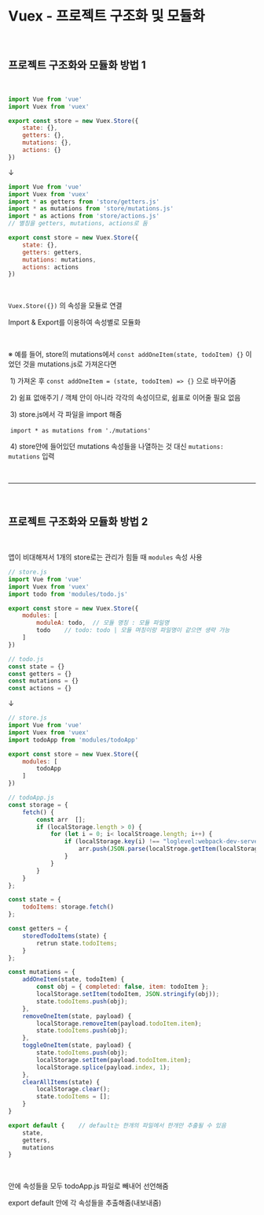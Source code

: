 # Vuex - 프로젝트 구조화 및 모듈화

<br>

## 프로젝트 구조화와 모듈화 방법 1

<br>

```javascript
import Vue from 'vue'
import Vuex from 'vuex'

export const store = new Vuex.Store({
    state: {},
    getters: {},
    mutations: {},
    actions: {}
})
```

↓

```javascript
import Vue from 'vue'
import Vuex from 'vuex'
import * as getters from 'store/getters.js'
import * as mutations from 'store/mutations.js'
import * as actions from 'store/actions.js'
// 별칭을 getters, mutations, actions로 둠

export const store = new Vuex.Store({
    state: {},
    getters: getters,
    mutations: mutations,
    actions: actions
})
```

<br>

`Vuex.Store({})` 의 속성을 모듈로 연결

Import & Export를 이용하여 속성별로 모듈화

<br>

※ 예를 들어, store의 mutations에서 `const addOneItem(state, todoItem) {}` 이었던 것을 mutations.js로 가져온다면

​	1) 가져온 후  `const addOneItem = (state, todoItem) => {}` 으로 바꾸어줌

​	2) 쉼표 없애주기 / 객체 안이 아니라 각각의 속성이므로, 쉼표로 이어줄 필요 없음

​	3) store.js에서 각 파일을 import 해줌

​		`import * as mutations from './mutations'`

​	4) store안에 들어있던 mutations 속성들을 나열하는 것 대신 `mutations: mutations` 입력

<br>

-----

<br>

## 프로젝트 구조화와 모듈화 방법 2

<br>

앱이 비대해져서 1개의 store로는 관리가 힘들 때 `modules` 속성 사용

```javascript
// store.js
import Vue from 'vue'
import Vuex from 'vuex'
import todo from 'modules/todo.js'

export const store = new Vuex.Store({
    modules: [
        moduleA: todo,	// 모듈 명칭 : 모듈 파일명
        todo	// todo: todo | 모듈 며칭이랑 파일명이 같으면 생략 가능
    ]
})

// todo.js
const state = {}
const getters = {}
const mutations = {}
const actions = {}
```

↓

```javascript
// store.js
import Vue from 'vue'
import Vuex from 'vuex'
import todoApp from 'modules/todoApp'

export const store = new Vuex.Store({
    modules: [
        todoApp
    ]
})
```

```javascript
// todoApp.js
const storage = {
    fetch() {
        const arr  [];
        if (localStorage.length > 0) {
            for (let i = 0; i< localStroage.length; i++) {
                if (localStorage.key(i) !== "loglevel:webpack-dev-server") {
                    arr.push(JSON.parse(localStroge.getItem(localStorage.key(i))));
                }
            }
        }
    }
};

const state = {
    todoItems: storage.fetch()
};

const getters = {
    storedTodoItems(state) {
        retrun state.todoItems;
    }
};

const mutations = {
    addOneItem(state, todoItem) {
        const obj = { completed: false, item: todoItem };
        localStorage.setItem(todoItem, JSON.stringify(obj));
        state.todoItems.push(obj);
    },
    removeOneItem(state, payload) {
        localStorage.removeItem(payload.todoItem.item);
        state.todoItems.push(obj);
    },
    toggleOneItem(state, payload) {
        state.todoItems.push(obj);
        localStorage.setItem(payload.todoItem.item);
        localStorage.splice(payload.index, 1);
    },
    clearAllItems(state) {
        localStorage.clear();
        state.todoItems = [];
    }
}

export default {	// default는 한개의 파일에서 한개만 추출될 수 있음
    state,
    getters,
    mutations
}
```

<br>

안에 속성들을 모두 todoApp.js 파일로 빼내어 선언해줌

export default 안에 각 속성들을 추출해줌(내보내줌)

